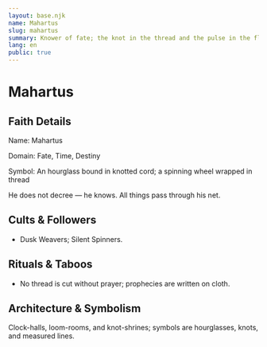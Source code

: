 ```yaml
---
layout: base.njk
name: Mahartus
slug: mahartus
summary: Knower of fate; the knot in the thread and the pulse in the flow.
lang: en
public: true
---
```


# Mahartus

## Faith Details

Name: Mahartus

Domain: Fate, Time, Destiny

Symbol: An hourglass bound in knotted cord; a spinning wheel wrapped in thread

He does not decree — he knows. All things pass through his net.

## Cults & Followers

- Dusk Weavers; Silent Spinners.

## Rituals & Taboos

- No thread is cut without prayer; prophecies are written on cloth.

## Architecture & Symbolism

Clock-halls, loom-rooms, and knot-shrines; symbols are hourglasses, knots, and measured lines.
